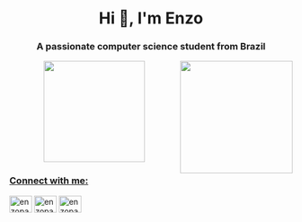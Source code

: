 <h1 align="center">Hi 👋, I'm Enzo</h1>
<h3 align="center">A passionate computer science student from Brazil</h3>
<img align="right" width="200" src="https://media0.giphy.com/media/jdPMeyv9rn0hZHh8n9/giphy.gif?cid=ecf05e47blpt1ddu1n4aavohu9gyz0bmgrep6y4xg3a3xr4a&rid=giphy.gif&ct=s">

<div align="center">
  <a href="https://github.com/enzopatryck">
  <img height="180em" src="https://github-readme-stats.vercel.app/api/top-langs/?username=enzopatryck&layout=compact&langs_count=7&theme=dracula"/>
</div>

<h3 align="left">Connect with me:</h3>
<p align="left">
<a href="https://instagram.com/enzopatryck" target="blank"><img align="center" src="https://raw.githubusercontent.com/rahuldkjain/github-profile-readme-generator/master/src/images/icons/Social/instagram.svg" alt="enzopatryck" height="30" width="40" /></a>
<a href="https://twitter.com/enzopatryck" target="blank"><img align="center" src="https://raw.githubusercontent.com/rahuldkjain/github-profile-readme-generator/master/src/images/icons/Social/twitter.svg" alt="enzopatryck" height="30" width="40" /></a>
<a href="https://codepen.io/enzopatryck" target="blank"><img align="center" src="https://raw.githubusercontent.com/rahuldkjain/github-profile-readme-generator/master/src/images/icons/Social/codepen.svg" alt="enzopatryck" height="30" width="40" /></a>
</p>
